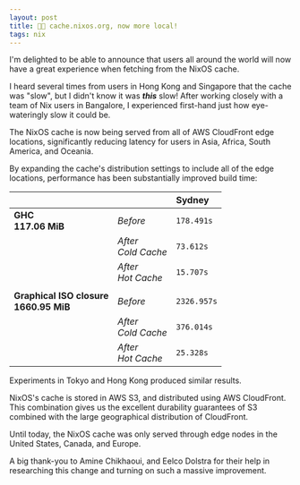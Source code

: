 ```yaml
---
layout: post
title: 🏃💨 cache.nixos.org, now more local!
tags: nix
---
```



I'm delighted to be able to announce that users all around the world
will now have a great experience when fetching from the NixOS cache.


I heard several times from users in Hong Kong and Singapore that the
cache was "slow", but I didn't know it was **_this_** slow! After
working closely with a team of Nix users in Bangalore, I experienced
first-hand just how eye-wateringly slow it could be.


The NixOS cache is now being served from all of AWS CloudFront edge
locations, significantly reducing latency for users in Asia, Africa,
South America, and Oceania.


By expanding the cache's distribution settings to include all of the
edge locations, performance has been substantially improved build
time:


|                                             |                         | Sydney       |
| ------------------------------------------- | ----------------------- | :----------- |
| **GHC<br/>117.06 MiB**                      | _Before_                | `178.491s`   |
|                                             | _After<br />Cold Cache_ | `73.612s`    |
|                                             | _After<br />Hot Cache_  | `15.707s`    |
|                                             |                         |              |
| **Graphical ISO closure<br/>1660.95 MiB**   | _Before_                | `2326.957s`  |
|                                             | _After<br />Cold Cache_ | `376.014s`   |
|                                             | _After<br />Hot Cache_  | `25.328s`    |


Experiments in Tokyo and Hong Kong produced similar results.


NixOS's cache is stored in AWS S3, and distributed using AWS
CloudFront. This combination gives us the excellent durability
guarantees of S3 combined with the large geographical distribution of
CloudFront.


Until today, the NixOS cache was only served through edge nodes in the
United States, Canada, and Europe.


A big thank-you to Amine Chikhaoui, and Eelco Dolstra for their help
in researching this change and turning on such a massive improvement.
